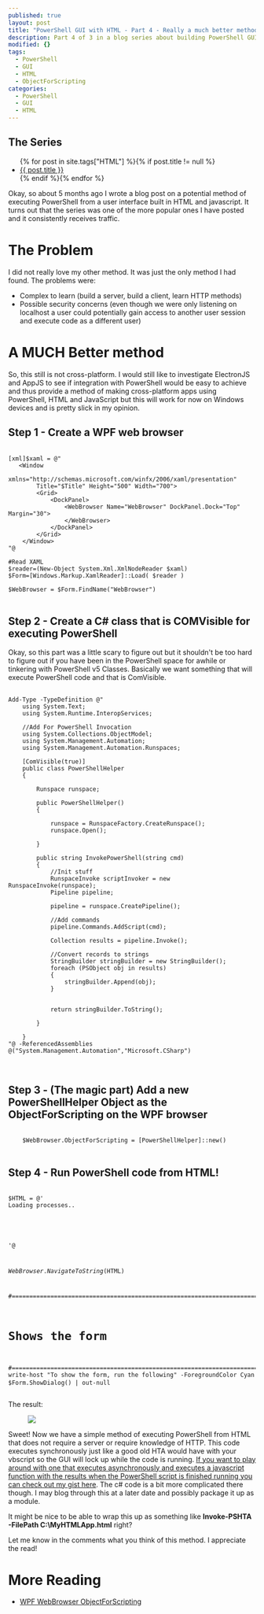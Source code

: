 ```yaml
---
published: true
layout: post
title: "PowerShell GUI with HTML - Part 4 - Really a much better method"
description: Part 4 of 3 in a blog series about building PowerShell GUIs using HTML and javascript.
modified: {}
tags: 
  - PowerShell
  - GUI
  - HTML
  - ObjectForScripting
categories: 
  - PowerShell
  - GUI
  - HTML
---
```


## The Series
<article>
    <ul>
        {% for post in site.tags["HTML"] %}{% if post.title != null %}
            <li class="entry-title"><a href="{{ site.url }}{{ post.url }}" title="{{ post.title }}">{{ post.title }}</a></li>
        {% endif %}{% endfor %}
    </ul>
</article>

Okay, so about 5 months ago I wrote a blog post on a potential method of executing PowerShell from a user interface built in HTML and javascript. It turns out that the series was one of the more popular ones I have posted and it consistently receives traffic.

# The Problem

I did not really love my other method. It was just the only method I had found. The problems were:

* Complex to learn (build a server, build a client, learn HTTP methods)
* Possible security concerns (even though we were only listening on localhost a user could potentially gain access to another user session and execute code as a different user)


# A MUCH Better method

So, this still is not cross-platform. I would still like to investigate ElectronJS and AppJS to see if integration with PowerShell would be easy to achieve and thus provide a method of making cross-platform apps using PowerShell, HTML and JavaScript but this will work for now on Windows devices and is pretty slick in my opinion.

## Step 1 - Create a WPF web browser

<pre> <code class="ps">
[xml]$xaml = @"
   &lt;Window
        xmlns=&quot;http://schemas.microsoft.com/winfx/2006/xaml/presentation&quot;
        Title=&quot;$Title&quot; Height=&quot;500&quot; Width=&quot;700&quot;&gt;
        &lt;Grid&gt;
            &lt;DockPanel&gt;
                &lt;WebBrowser Name=&quot;WebBrowser&quot; DockPanel.Dock=&quot;Top&quot; Margin=&quot;30&quot;&gt;
                &lt;/WebBrowser&gt;
            &lt;/DockPanel&gt;
        &lt;/Grid&gt;
    &lt;/Window&gt;
"@

#Read XAML
$reader=(New-Object System.Xml.XmlNodeReader $xaml) 
$Form=[Windows.Markup.XamlReader]::Load( $reader )

$WebBrowser = $Form.FindName("WebBrowser")
</code> </pre>

## Step 2 - Create a C# class that is COMVisible for executing PowerShell

Okay, so this part was a little scary to figure out but it shouldn't be too hard to figure out if you have been in the PowerShell space for awhile or tinkering with PowerShell v5 Classes. Basically we want something that will execute PowerShell code and that is ComVisible.

<pre> <code class="ps">
Add-Type -TypeDefinition @"
    using System.Text;
    using System.Runtime.InteropServices;

    //Add For PowerShell Invocation
    using System.Collections.ObjectModel;
    using System.Management.Automation;
    using System.Management.Automation.Runspaces;

    [ComVisible(true)]
    public class PowerShellHelper
    {

        Runspace runspace;

        public PowerShellHelper()
        {
            
            runspace = RunspaceFactory.CreateRunspace();
            runspace.Open();

        }

        public string InvokePowerShell(string cmd)
        {
            //Init stuff
            RunspaceInvoke scriptInvoker = new RunspaceInvoke(runspace);
            Pipeline pipeline;

            pipeline = runspace.CreatePipeline();

            //Add commands
            pipeline.Commands.AddScript(cmd);

            Collection<PSObject> results = pipeline.Invoke();

            //Convert records to strings
            StringBuilder stringBuilder = new StringBuilder();
            foreach (PSObject obj in results)
            {
                stringBuilder.Append(obj);
            }


            return stringBuilder.ToString();

	    }

    }
"@ -ReferencedAssemblies @("System.Management.Automation","Microsoft.CSharp")

</code> </pre>


## Step 3 - (The magic part) Add a new PowerShellHelper Object as the ObjectForScripting on the WPF browser

<pre> <code class="ps">
    $WebBrowser.ObjectForScripting = [PowerShellHelper]::new()
</code> </pre>


## Step 4 - Run PowerShell code from HTML!

<pre> <code class="ps">
$HTML = @'
<div id="results">Loading processes..</div>

<script>
    function updateProcesses()
    {
        
        var HTMLProcessesFromPowerShell = window.external.InvokePowerShell("Get-Process | select name, id | convertTo-HTML");
        
        document.getElementById("results").innerHTML = HTMLProcessesFromPowerShell;
     
    }
    updateProcesses();
</script>
'@

$WebBrowser.NavigateToString($HTML)

#===========================================================================
# Shows the form
#===========================================================================
write-host "To show the form, run the following" -ForegroundColor Cyan
$Form.ShowDialog() | out-null
</code> </pre>

The result:

<figure>
	<img src="{{ site.url }}/images/PowerShell-HTML.png">
</figure>

Sweet! Now we have a simple method of executing PowerShell from HTML that does not require a server or require knowledge of HTTP. This code executes synchronously just like a good old HTA would have with your vbscript so the GUI will lock up while the code is running. [If you want to play around with one that executes asynchronously and executes a javascript function with the results when the PowerShell script is finished running you can check out my gist here](https://gist.github.com/Tiberriver256/304dc314b0260cb1c24b9b4781b1a707). The c# code is a bit more complicated there though. I may blog through this at a later date and possibly package it up as a module.

It might be nice to be able to wrap this up as something like **Invoke-PSHTA -FilePath C:\MyHTMLApp.html** right?

Let me know in the comments what you think of this method. I appreciate the read!

# More Reading

* [WPF WebBrowser ObjectForScripting](https://blogs.msdn.microsoft.com/wpf/2011/05/27/how-does-wpf-webbrowser-control-handle-window-external-notify/)